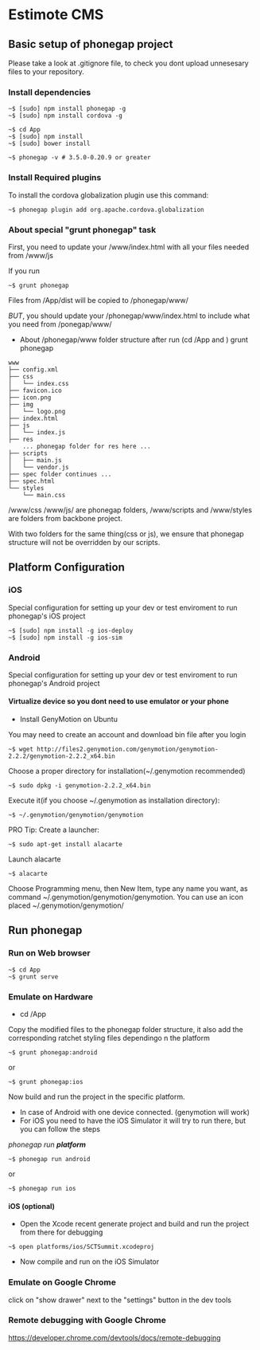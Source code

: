 # Estimote CMS

## Basic setup of phonegap project

Please take a look at .gitignore file, to check you dont upload unnesesary files
to your repository.

### Install dependencies

~~~
~$ [sudo] npm install phonegap -g
~$ [sudo] npm install cordova -g

~$ cd App
~$ [sudo] npm install
~$ [sudo] bower install
~~~

~~~
~$ phonegap -v # 3.5.0-0.20.9 or greater
~~~


### Install Required plugins

To install the cordova globalization plugin use this command:

~~~
~$ phonegap plugin add org.apache.cordova.globalization
~~~

### About special "grunt phonegap" task

First, you need to update your /www/index.html with all your files needed from
/www/js

If you run

~~~
~$ grunt phonegap 
~~~

Files from /App/dist will be copied to /phonegap/www/

*BUT*, you should update your /phonegap/www/index.html to include what you need
from /ponegap/www/

* About /phonegap/www folder structure after run (cd /App and )
grunt phonegap

~~~
www
├── config.xml
├── css
│   └── index.css
├── favicon.ico
├── icon.png
├── img
│   └── logo.png
├── index.html
├── js
│   └── index.js
├── res
    ... phonegap folder for res here ...
├── scripts
│   ├── main.js
│   └── vendor.js
├── spec folder continues ...
├── spec.html
└── styles
    └── main.css

~~~

/www/css /www/js/ are phonegap folders,
/www/scripts and /www/styles are folders from backbone project.

With two folders for the same thing(css or js), we ensure that phonegap
structure will not be overridden by our scripts.



## Platform Configuration

### iOS
Special configuration for setting up your dev or test enviroment to run phonegap's iOS project
~~~
~$ [sudo] npm install -g ios-deploy
~$ [sudo] npm install -g ios-sim
~~~



### Android

Special configuration for setting up your dev or test enviroment to run phonegap's Android project

#### Virtualize device so you dont need to use emulator or your phone

* Install GenyMotion on Ubuntu

You may need to create an account and download bin file after you login

~~~
~$ wget http://files2.genymotion.com/genymotion/genymotion-2.2.2/genymotion-2.2.2_x64.bin
~~~

Choose a proper directory for installation(~/.genymotion recommended)

~~~
~$ sudo dpkg -i genymotion-2.2.2_x64.bin
~~~

Execute it(if you choose ~/.genymotion as installation directory):

~~~
~$ ~/.genymotion/genymotion/genymotion
~~~

PRO Tip: Create a launcher:

~~~
~$ sudo apt-get install alacarte
~~~

Launch alacarte

~~~
~$ alacarte
~~~

Choose Programming menu, then New Item, type any name you want, as command
~/.genymotion/genymotion/genymotion.
You can use an icon placed ~/.genymotion/genymotion/

## Run phonegap

### Run on Web browser

~~~
~$ cd App
~$ grunt serve
~~~



### Emulate on Hardware
* cd /App

Copy the modified files to the phonegap folder structure, it also add the corresponding ratchet styling files dependingo n the platform

~~~
~$ grunt phonegap:android
~~~
or
~~~
~$ grunt phonegap:ios
~~~


Now build and run the project in the specific platform.
* In case of Android with one device connected. (genymotion will work)
* For iOS you need to have the iOS Simulator it will try to run there, but you can follow the steps 


*phonegap run **platform***
~~~
~$ phonegap run android
~~~
or
~~~
~$ phonegap run ios
~~~

#### iOS (optional)
- Open the Xcode recent generate project and build and run the project from there for debugging

~~~
~$ open platforms/ios/SCTSummit.xcodeproj
~~~

- Now compile and run on the iOS Simulator


### Emulate on Google Chrome 

click on "show drawer" next to the "settings" button in the dev tools

### Remote debugging with Google Chrome

https://developer.chrome.com/devtools/docs/remote-debugging

